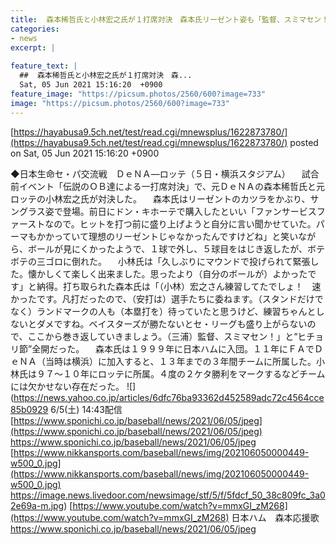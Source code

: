 ```yaml
---
title:  森本稀哲氏と小林宏之氏が１打席対決　森本氏リーゼント姿も「監督、スミマセン！」  
categories:
- news
excerpt: |
  
feature_text: |
  ##  森本稀哲氏と小林宏之氏が１打席対決　森...
  Sat, 05 Jun 2021 15:16:20  +0900
feature_image: "https://picsum.photos/2560/600?image=733"
image: "https://picsum.photos/2560/600?image=733"
---
```


[https://hayabusa9.5ch.net/test/read.cgi/mnewsplus/1622873780/](https://hayabusa9.5ch.net/test/read.cgi/mnewsplus/1622873780/)
posted on Sat, 05 Jun 2021 15:16:20  +0900

<!--more-->

◆日本生命セ・パ交流戦　ＤｅＮＡ—ロッテ（５日・横浜スタジアム） 　試合前イベント「伝説のＯＢ達による一打席対決」で、元ＤｅＮＡの森本稀哲氏と元ロッテの小林宏之氏が対決した。 　森本氏はリーゼントのカツラをかぶり、サングラス姿で登場。前日にドン・キホーテで購入したといい「ファンサービスファーストなので。ヒットを打つ前に盛り上げようと自分に言い聞かせていた。パーマもかかっていて理想のリーゼントじゃなかったんですけどね」と笑いながら、ボールが見にくかったようで、１球で外し、５球目をはじき返したが、ボテボテの三ゴロに倒れた。 　小林氏は「久しぶりにマウンドで投げられて緊張した。懐かしくて楽しく出来ました。思ったより（自分のボールが）よかったです」と納得。打ち取られた森本氏は「（小林）宏之さん練習してたでしょ！　速かったです。凡打だったので、（安打は）選手たちに委ねます。（スタンドだけでなく）ランドマークの人も（本塁打を）待っていたと思うけど、練習ちゃんとしないとダメですね。ベイスターズが勝たないとセ・リーグも盛り上がらないので、ここから巻き返していきましょう。（三浦）監督、スミマセン！」と“ヒチョリ節”全開だった。 　森本氏は１９９９年に日本ハムに入団。１１年にＦＡでＤｅＮＡ（当時は横浜）に加入すると、１３年までの３年間チームに所属した。小林氏は９７〜１０年にロッテに所属。４度の２ケタ勝利をマークするなどチームには欠かせない存在だった。 ![](https://news.yahoo.co.jp/articles/6dfc76ba93362d452589adc72c4564cce85b0929 6/5(土) 14:43配信 [https://www.sponichi.co.jp/baseball/news/2021/06/05/jpeg](https://www.sponichi.co.jp/baseball/news/2021/06/05/jpeg) https://www.sponichi.co.jp/baseball/news/2021/06/05/jpeg [https://www.nikkansports.com/baseball/news/img/202106050000449-w500_0.jpg](https://www.nikkansports.com/baseball/news/img/202106050000449-w500_0.jpg) https://image.news.livedoor.com/newsimage/stf/5/f/5fdcf_50_38c809fc_3a02e69a-m.jpg) [https://www.youtube.com/watch?v=mmxGI_zM268](https://www.youtube.com/watch?v=mmxGI_zM268) 日本ハム　森本応援歌 https://www.sponichi.co.jp/baseball/news/2021/06/05/jpeg
